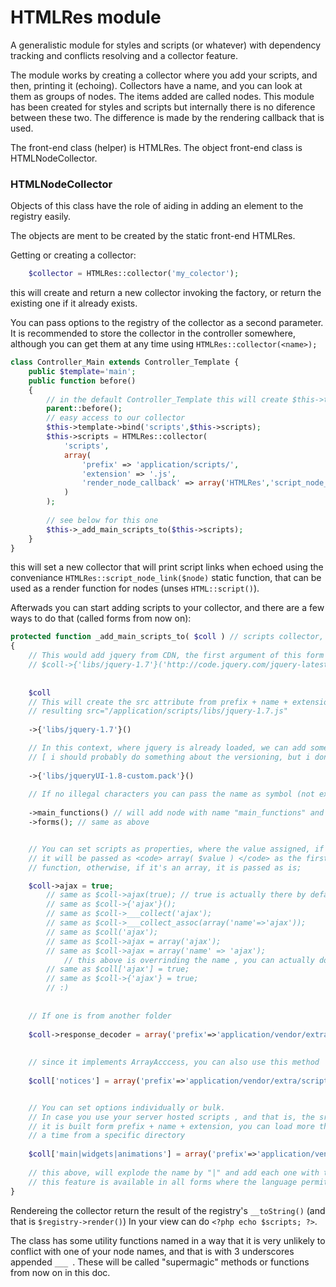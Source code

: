 # HTMLRes module

A generalistic module for styles and scripts (or whatever) with dependency tracking and conflicts
resolving and a collector feature.

The module works by creating a collector where you add your scripts, and then, printing it (echoing).
Collectors have a name, and you can look at them as groups of nodes. The items added are called nodes.
This module has been created for styles and scripts but internally there is no diference between these two.
The difference is made by the rendering callback that is used.

The front-end class (helper) is HTMLRes.
The object front-end class is HTMLNodeCollector.

### HTMLNodeCollector

Objects of this class have the role of aiding in adding an element to the registry easily.

The objects are ment to be created by the static front-end HTMLRes.

Getting or creating a collector:

```php
	$collector = HTMLRes::collector('my_colector');
```
<!---` -->

this will create and return a new collector invoking the factory, or return the existing one if it already exists.

You can pass options to the registry of the collector as a second parameter.
It is recommended to store the collector in the controller somewhere, although you can get
them at any time using  `` HTMLRes::collector(<name>); ``

```php
class Controller_Main extends Controller_Template {
	public $template='main';
	public function before()
	{
		// in the default Controller_Template this will create $this->template as a View object
		parent::before();
		// easy access to our collector
		$this->template->bind('scripts',$this->scripts);
		$this->scripts = HTMLRes::collector(
			'scripts',
			array(
				'prefix' => 'application/scripts/',
				'extension' => '.js',
				'render_node_callback' => array('HTMLRes','script_node_link')
			)
		);
		
		// see below for this one
		$this->_add_main_scripts_to($this->scripts);
	}
}
```
<!---` -->

this will set a new collector that will print script links when echoed using the conveniance
`` HTMLRes::script_node_link($node) `` static function, that can be used as a render function
for nodes (unses `` HTML::script() ``).


Afterwads you can start adding scripts to your collector, and there are a few ways
to do that (called forms from now on):

```php
protected function _add_main_scripts_to( $coll ) // scripts collector, see above
{
	// This would add jquery from CDN, the first argument of this form is the source
	// $coll->{'libs/jquery-1.7'}('http://code.jquery.com/jquery-latest.pack.js')
	
	
	$coll
	// This will create the src attribute from prefix + name + extension
	// resulting src="/application/scripts/libs/jquery-1.7.js"
	
	->{'libs/jquery-1.7'}()

	// In this context, where jquery is already loaded, we can add something that depends on it
	// [ i should probably do something about the versioning, but i don't see the point yet ]
	
	->{'libs/jqueryUI-1.8-custom.pack'}()
	
	// If no illegal characters you can pass the name as symbol (not expression as above)
	
	->main_functions() // will add node with name "main_functions" and default parameters
	->forms(); // same as above


	// You can set scripts as properties, where the value assigned, if it's not an array,
	// it will be passed as <code> array( $value ) </code> as the first argument to the collector
	// function, otherwise, if it's an array, it is passed as is;

	$coll->ajax = true;
		// same as $coll->ajax(true); // true is actually there by default, so it's unneeded
		// same as $coll->{'ajax'}();
		// same as $coll->___collect('ajax');
		// same as $coll->___collect_assoc(array('name'=>'ajax'));
		// same as $coll('ajax');
		// same as $coll->ajax = array('ajax');
		// same as $coll->ajax = array('name' => 'ajax');
			// this above is overrinding the name , you can actually do $coll->add = array('name'=>'ajax');
		// same as $coll['ajax'] = true;
		// same as $coll->{'ajax'} = true;
		// :)
	
	
	// If one is from another folder
	
	$coll->response_decoder = array('prefix'=>'application/vendor/extra/scripts/');
	
	
	// since it implements ArrayAcccess, you can also use this method
	
	$coll['notices'] = array('prefix'=>'application/vendor/extra/scripts/');


	// You can set options individually or bulk.
	// In case you use your server hosted scripts , and that is, the src parameter is set to true and
	// it is built form prefix + name + extension, you can load more than one script at
	// a time from a specific directory
	
	$coll['main|widgets|animations'] = array('prefix'=>'application/vendor/ads/scripts/');
	
	// this above, will explode the name by "|" and add each one with the parameters passed;
	// this feature is available in all forms where the language permits it ( all except symbol calls);
}
```
<!---` -->

Rendereing the collector return the result of the registry's `` __toString() `` (and that is `` $registry->render() ``)
In your view can do `` <?php echo $scripts; ?> ``.

The class has some utility functions named in a way that it is very unlikely to
conflict with one of your node names, and that is with 3 underscores appended  ``___ ``.
These will be called "supermagic" methods or functions from now on in this doc.


